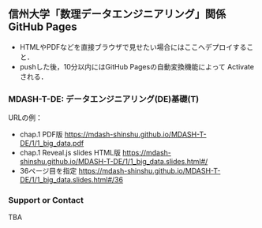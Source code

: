## 信州大学「数理データエンジニアリング」関係 GitHub Pages

* HTMLやPDFなどを直接ブラウザで見せたい場合にはここへデプロイすること．
* pushした後，10分以内にはGitHub Pagesの自動変換機能によって Activate される．

### MDASH-T-DE: データエンジニアリング(DE)基礎(T)

URLの例：
* chap.1 PDF版 https://mdash-shinshu.github.io/MDASH-T-DE/1/1_big_data.pdf
* chap.1 Reveal.js slides HTML版 https://mdash-shinshu.github.io/MDASH-T-DE/1/1_big_data.slides.html#/
* 36ページ目を指定 https://mdash-shinshu.github.io/MDASH-T-DE/1/1_big_data.slides.html#/36

### Support or Contact

TBA
